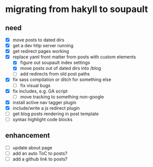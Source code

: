 # migrating from hakyll to soupault

## need

- [x] move posts to dated dirs
- [x] get a dev http server running
- [x] get redirect pages working
- [x] replace yaml front matter from posts with custom elements
  - [x] figure out soupault index settings
  - [x] move posts out of dated dirs into /blog
  - [ ] add redirects from old post paths
- [x] fix sass compilation or ditch for something else
  - [ ] fix visual bugs
- [x] fix includes, e.g. GA script
  - [ ] move tracking to something non-google
- [x] install active nav tagger plugin
- [x] include/write a js redirect plugin
- [ ] get blog posts rendering in post template
- [ ] syntax highlight code blocks

## enhancement

- [ ] update about page
- [ ] add an auto ToC to posts?
- [ ] add a github link to posts?
